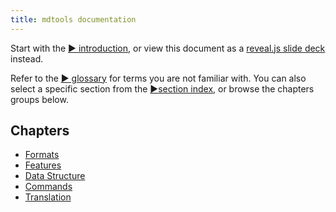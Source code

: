 ```yaml
---
title: mdtools documentation
---
```




Start with the [&#9654; introduction](introduction.html), or view this document as a [reveal.js slide deck](slides.html) instead.

Refer to the [&#9654; glossary](glossary.html) for terms you are not familiar with. You can also select a specific section from the [&#9654;section index](pattern-index.html), or browse the chapters groups below.


## Chapters

- [Formats](formats.html)
- [Features](features.html)
- [Data Structure](data-structure.html)
- [Commands](commands.html)
- [Translation](translation.html)


